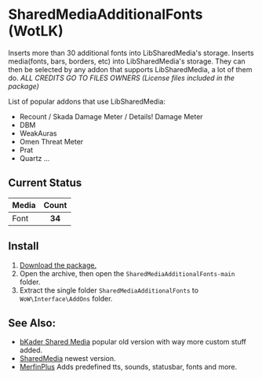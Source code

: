 # SharedMediaAdditionalFonts (WotLK)
Inserts more than 30 additional fonts into LibSharedMedia's storage.
Inserts media(fonts, bars, borders, etc) into LibSharedMedia's storage. They can then be selected by any addon that supports LibSharedMedia, a lot of them do.
_ALL CREDITS GO TO FILES OWNERS (License files included in the package)_

List of popular addons that use LibSharedMedia:
- Recount / Skada Damage Meter / Details! Damage Meter
- DBM
- WeakAuras
- Omen Threat Meter
- Prat
- Quartz
...

## Current Status
| Media      |      Count    |
|------------|:-------------:|
| Font       |     **34**    |

## Install
1. [Download the package.](https://github.com/NoM0Re/SharedMediaAdditionalFonts/archive/refs/heads/main.zip)
2. Open the archive, then open the `SharedMediaAdditionalFonts-main` folder.
3. Extract the single folder `SharedMediaAdditionalFonts` to `WoW\Interface\AddOns` folder.

## See Also:
- [bKader Shared Media](https://github.com/bkader/SharedMedia) popular old version with way more custom stuff added.
- [SharedMedia](https://github.com/NoM0Re/SharedMedia) newest version.
- [MerfinPlus](https://drive.google.com/file/d/1xDCpDpStRbXdSBKYOeZHpYBt_dRDqb3g/view?usp=sharing) Adds predefined tts, sounds, statusbar, fonts and more.